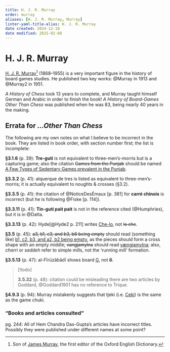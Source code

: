 ```yaml
---
title: H. J. R. Murray
order: murray
aliases: [H. J. R. Murray, Murray]
linter-yaml-title-alias: H. J. R. Murray
date created: 2024-12-18
date modified: 2025-02-08
---
```


# H. J. R. Murray

[H. J. R.  Murray](https://en.wikipedia.org/wiki/H._J._R._Murray)[^son] (1868–1955) is a very
important figure in the history of board games studies. He published two key
 works: @Murray in 1913 and @Murray2 in 1951.

[^son]: Son of [James Murray](https://en.wikipedia.org/wiki/James_Murray_(lexicographer)), the first editor of the Oxford English Dictionary.

<cite>A History of Chess</cite> took 13 years to complete, and Murray taught
himself German and Arabic in order to finish the book! <cite>A History of
Board-Games Other Than Chess</cite> was published when he was 83, being nearly
40 years in the making.

## Errata for <cite>…Other Than Chess</cite>

The following are my own notes on what I believe to be incorrect in the book.
They are listed in book order, with section number first; the list is
incomplete:

<strong>§3.1.6</strong> (p. 39): <strong>Tre-guti</strong> is not equivalent to
three-men’s-morris but is a capturing game; also the citation <del>Games from
the Punjab</del> should be named <ins>A Few Types of Sedentary Games prevalent
in the Punjab</ins>.

<strong>§3.3.2</strong> (p. 41): <span lang="es">alquerque de tres</span> is
listed as equivalent to three-men’s-morris; it is actually equivalent to noughts
& crosses (§3.2).

<strong>§3.3.5</strong> (p. 41): the citation of @NoticeDesÉmaux [p. 381] for
<strong lang="fr">carré chinois</strong> is incorrect (but he is following
@Fiske [p. 114]).

<strong>§3.3.11</strong> (p. 41): <strong>Tin-guti pait pait</strong> is not in
the reference cited (@Humphries), but it is in @Datta.

<strong>§3.3.13</strong> (p. 42): Hyde[@Hyde2 p. 211] writes <ins>Che-lo</ins>,
not <del>lo che</del>.

<strong>§3.5</strong> (p. 45): <del>a3, b1, c3, and b3, b6 being empty</del>
should read (something like) <ins>b1, c2, b3, and a2, b2 being empty</ins>, as
the pieces should form a cross shape with an empty middle;
<del>vangjamylna</del> should read <ins>vængjamylna</ins>; also, <i>charri</i>
or <i>saddeh</i> refer to simple mills, not the ‘running mill’ formation.

<strong>§3.5.13</strong> (p. 47): al-Fīrūzābādī shows board <ins>G</ins>, not
<del>B</del>.

> [!todo]
>
> <strong>3.5.32</strong> (p. 48): citation could be misleading there are two articles by Goddard, @Goddard1901 has no reference to Trique.

**§4.9.3** (p. 94): Murray mistakenly suggests that <span lang="ms">tjeki</span> (i.e. [Ceki](articles/cards/ceki/ceki.md)) is the same as the game <span lang="ms">chuki</span>.

### “Books and articles consulted”

pg. 244: All of Hem Chandra Das-Gupta’s articles have incorrect titles. Possibly they were published under different names at some point?
